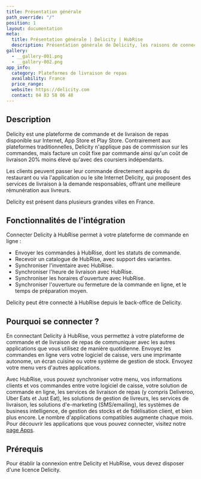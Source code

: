 ```yaml
---
title: Présentation générale
path_override: "/"
position: 1
layout: documentation
meta:
  title: Présentation générale | Delicity | HubRise
  description: Présentation générale de Delicity, les raisons de connecter Delicity à HubRise et les fonctionnalités de l'intégration faite par Delicity avec HubRise.
gallery:
  - __gallery-001.png
  - __gallery-002.png
app_info:
  category: Plateformes de livraison de repas
  availability: France
  price_range:
  website: https://delicity.com
  contact: 04 83 58 06 48
---
```


## Description

Delicity est une plateforme de commande et de livraison de repas disponible sur Internet, App Store et Play Store. Contrairement aux plateformes traditionnelles, Delicity n'applique pas de commission sur les commandes, mais facture un coût fixe par commande ainsi qu'un coût de livraison 20% moins élevé qu'avec des coursiers indépendants.

Les clients peuvent passer leur commande directement auprès du restaurant ou via l'application ou le site Internet Delicity, qui proposent des services de livraison à la demande responsables, offrant une meilleure rémunération aux livreurs.

Delicity est présent dans plusieurs grandes villes en France.

## Fonctionnalités de l'intégration

Connecter Delicity à HubRise permet à votre plateforme de commande en ligne :

- Envoyer les commandes à HubRise, dont les statuts de commande.
- Recevoir un catalogue de HubRise, avec support des variantes.
- Synchroniser l'inventaire avec HubRise.
- Synchroniser l'heure de livraison avec HubRise.
- Synchroniser les horaires d'ouverture avec HubRise.
- Synchroniser l'ouverture ou fermeture de la commande en ligne, et le temps de préparation moyen.

Delicity peut être connecté à HubRise depuis le back-office de Delicity.

## Pourquoi se connecter ?

En connectant Delicity à HubRise, vous permettez à votre plateforme de commande et de livraison de repas de communiquer avec les autres applications que vous utilisez de manière quotidienne. Envoyez les commandes en ligne vers votre logiciel de caisse, vers une imprimante autonome, un écran cuisine ou votre système de gestion de stock. Envoyez votre menu vers d'autres applications.

Avec HubRise, vous pouvez synchroniser votre menu, vos informations clients et vos commandes entre votre logiciel de caisse, votre solution de commande en ligne, les services de livraison de repas (y compris Deliveroo, Uber Eats et Just Eat), les solutions de gestion de livreurs, les services de livraison, les solutions d'e-marketing (SMS/emailing), les systèmes de business intelligence, de gestion des stocks et de fidélisation client, et bien plus encore. Le nombre d'applications compatibles augmente chaque mois. Pour découvrir les applications que vous pouvez connecter, visitez notre [page Apps](/apps).

## Prérequis

Pour établir la connexion entre Delicity et HubRise, vous devez disposer d'une licence Delicity.
